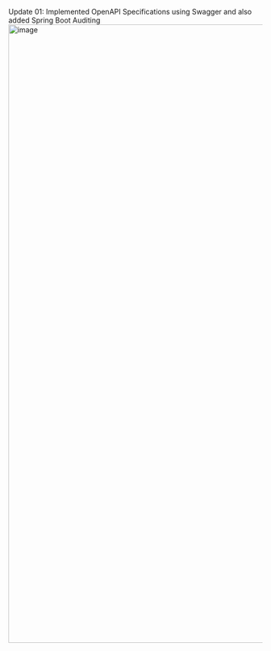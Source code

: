 Update 01: Implemented OpenAPI Specifications using Swagger and also added Spring Boot Auditing
<img width="2559" height="1225" alt="image" src="https://github.com/user-attachments/assets/d40c1870-a5df-494d-af23-9bbbacbc179a" />
